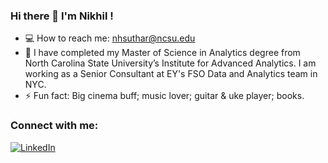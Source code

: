 ### Hi there 👋 I'm Nikhil !

<!--
**nikkhil13/nikkhil13** is a ✨ _special_ ✨ repository because its `README.md` (this file) appears on your GitHub profile.

Here are some ideas to get you started:

- 🔭 I’m currently working on ...
- 🌱 I’m currently learning ...
- 👯 I’m looking to collaborate on ...
- 🤔 I’m looking for help with ...
- 💬 Ask me about ...
- 📫 How to reach me: ...
- 😄 Pronouns: ...
- ⚡ Fun fact: ...
-->

- 💻 How to reach me: nhsuthar@ncsu.edu
- 🌱 I have completed my Master of Science in Analytics degree from North Carolina State University’s Institute for Advanced Analytics. I am working as a Senior Consultant at EY's FSO Data and Analytics team in NYC. 
- ⚡ Fun fact: Big cinema buff; music lover; guitar & uke player; books.


### Connect with me:
<a href="https://www.linkedin.com/in/nikhilsuthar/" target="_blank"><img src="https://img.shields.io/badge/LinkedIn-0077B5?style=for-the-badge&logo=linkedin&logoColor=white" alt="LinkedIn"></a>
